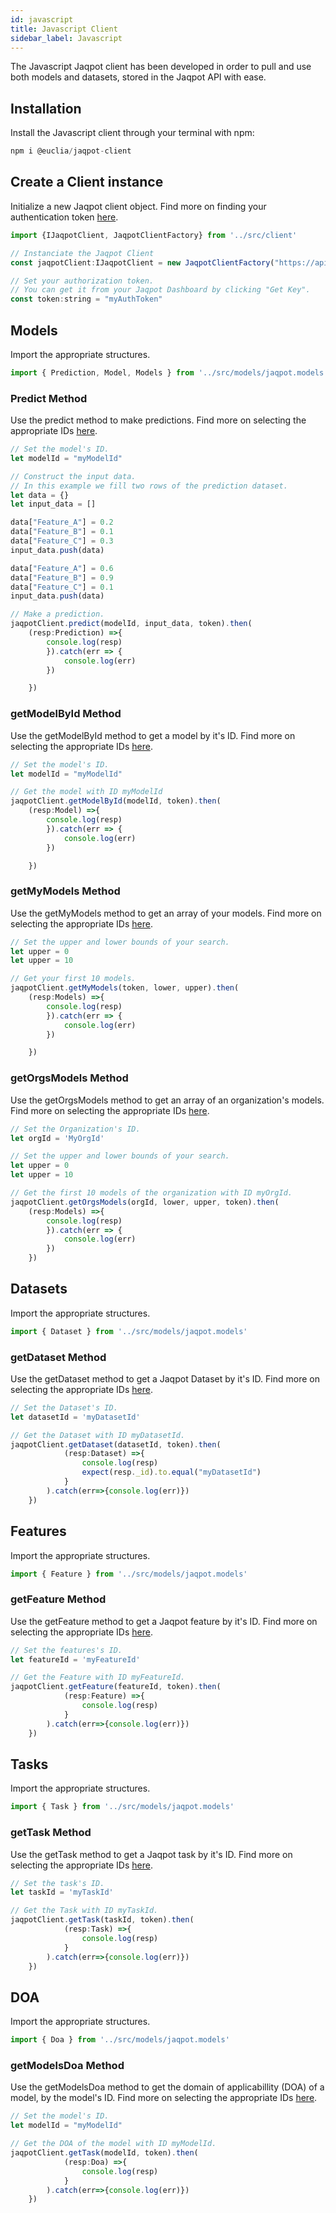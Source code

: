 ```yaml
---
id: javascript 
title: Javascript Client
sidebar_label: Javascript
---
```


The Javascript Jaqpot client has been developed in order to pull and use both models and datasets, stored in the Jaqpot API with ease. 

## Installation

Install the Javascript client through your terminal with npm:
```javascript
npm i @euclia/jaqpot-client
```

## Create a Client instance

Initialize a new Jaqpot client object.
Find more on finding your authentication token [here](https://link-to-token.gr).

```javascript
import {IJaqpotClient, JaqpotClientFactory} from '../src/client'

// Instanciate the Jaqpot Client 
const jaqpotClient:IJaqpotClient = new JaqpotClientFactory("https://api.jaqpot.org/jaqpot/services").getClient();

// Set your authorization token. 
// You can get it from your Jaqpot Dashboard by clicking "Get Key".
const token:string = "myAuthToken"   
```

## Models

Import the appropriate structures.
```javascript
import { Prediction, Model, Models } from '../src/models/jaqpot.models'
```

### Predict Method

Use the predict method to make predictions.
Find more on selecting the appropriate IDs [here](https://link-to-ids.gr).

```javascript
// Set the model's ID.
let modelId = "myModelId"

// Construct the input data.
// In this example we fill two rows of the prediction dataset.
let data = {}
let input_data = []

data["Feature_A"] = 0.2
data["Feature_B"] = 0.1
data["Feature_C"] = 0.3
input_data.push(data)

data["Feature_A"] = 0.6
data["Feature_B"] = 0.9
data["Feature_C"] = 0.1
input_data.push(data)

// Make a prediction.
jaqpotClient.predict(modelId, input_data, token).then(
    (resp:Prediction) =>{
        console.log(resp)
        }).catch(err => {
            console.log(err)
        })

    })
```

### getModelById Method

Use the getModelById method to get a model by it's ID.
Find more on selecting the appropriate IDs [here](https://link-to-ids.gr).

```javascript
// Set the model's ID.
let modelId = "myModelId"

// Get the model with ID myModelId
jaqpotClient.getModelById(modelId, token).then(
    (resp:Model) =>{
        console.log(resp)
        }).catch(err => {
            console.log(err)
        })

    })
```

### getMyModels Method

Use the getMyModels method to get an array of your models.
Find more on selecting the appropriate IDs [here](https://link-to-ids.gr).

```javascript
// Set the upper and lower bounds of your search.
let upper = 0
let upper = 10

// Get your first 10 models.
jaqpotClient.getMyModels(token, lower, upper).then(
    (resp:Models) =>{
        console.log(resp)
        }).catch(err => {
            console.log(err)
        })

    })
```

### getOrgsModels Method

Use the getOrgsModels method to get an array of an organization's models.
Find more on selecting the appropriate IDs [here](https://link-to-ids.gr).

```javascript
// Set the Organization's ID.
let orgId = 'MyOrgId'

// Set the upper and lower bounds of your search.
let upper = 0
let upper = 10

// Get the first 10 models of the organization with ID myOrgId.
jaqpotClient.getOrgsModels(orgId, lower, upper, token).then(
    (resp:Models) =>{
        console.log(resp)
        }).catch(err => {
            console.log(err)
        })
    })
```

## Datasets

Import the appropriate structures.
```javascript
import { Dataset } from '../src/models/jaqpot.models'
```

### getDataset Method

Use the getDataset method to get a Jaqpot Dataset by it's ID.
Find more on selecting the appropriate IDs [here](https://link-to-ids.gr).

```javascript
// Set the Dataset's ID.
let datasetId = 'myDatasetId'

// Get the Dataset with ID myDatasetId.
jaqpotClient.getDataset(datasetId, token).then(
            (resp:Dataset) =>{
                console.log(resp)
                expect(resp._id).to.equal("myDatasetId")
            }
        ).catch(err=>{console.log(err)})
    })
```

## Features

Import the appropriate structures.
```javascript
import { Feature } from '../src/models/jaqpot.models'
```

### getFeature Method

Use the getFeature method to get a Jaqpot feature by it's ID.
Find more on selecting the appropriate IDs [here](https://link-to-ids.gr).

```javascript
// Set the features's ID.
let featureId = 'myFeatureId'

// Get the Feature with ID myFeatureId.
jaqpotClient.getFeature(featureId, token).then(
            (resp:Feature) =>{
                console.log(resp)
            }
        ).catch(err=>{console.log(err)})
    })
```

## Tasks

Import the appropriate structures.
```javascript
import { Task } from '../src/models/jaqpot.models'
```

### getTask Method

Use the getTask method to get a Jaqpot task by it's ID.
Find more on selecting the appropriate IDs [here](https://link-to-ids.gr).

```javascript
// Set the task's ID.
let taskId = 'myTaskId'

// Get the Task with ID myTaskId.
jaqpotClient.getTask(taskId, token).then(
            (resp:Task) =>{
                console.log(resp)
            }
        ).catch(err=>{console.log(err)})
    })
```

## DOA

Import the appropriate structures.
```javascript
import { Doa } from '../src/models/jaqpot.models'
```

### getModelsDoa Method

Use the getModelsDoa method to get the domain of applicabillity (DOA) of a model, by the model's ID.
Find more on selecting the appropriate IDs [here](https://link-to-ids.gr).

```javascript
// Set the model's ID.
let modelId = "myModelId"

// Get the DOA of the model with ID myModelId.
jaqpotClient.getTask(modelId, token).then(
            (resp:Doa) =>{
                console.log(resp)
            }
        ).catch(err=>{console.log(err)})
    })
```



